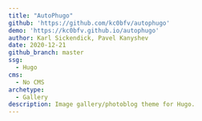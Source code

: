 ```yaml
---
title: "AutoPhugo"
github: 'https://github.com/kc0bfv/autophugo'
demo: 'https://kc0bfv.github.io/autophugo'
author: Karl Sickendick, Pavel Kanyshev
date: 2020-12-21
github_branch: master
ssg:
  - Hugo
cms:
  - No CMS
archetype:
  - Gallery
description: Image gallery/photoblog theme for Hugo.
---
```

